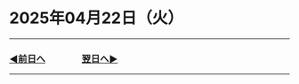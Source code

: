 # 2025年04月22日（火）

---

### [◀️前日へ](https://github.com/yuasys/chatty-journal/blob/main/2025/04/2025-04-21.md)&emsp;&emsp;&emsp;&emsp;[翌日へ▶️](https://github.com/yuasys/chatty-journal/blob/main/2025/04/2025-04-23.md)

---
